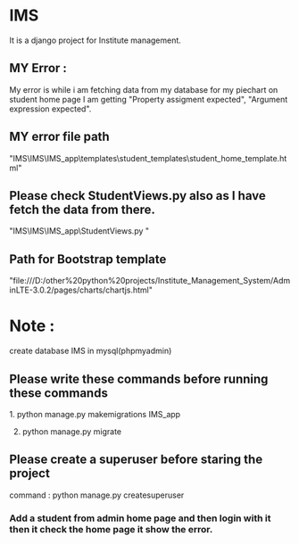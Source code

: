 # IMS
It is a django project for Institute management.


<h2>MY Error : </h2>
My error is while i am fetching data from my database for my piechart on student home page I am getting "Property assigment expected", "Argument expression expected".


<h2>MY error file path </h2>

"IMS\IMS\IMS_app\templates\student_templates\student_home_template.html"




<h2>Please check StudentViews.py also as I have fetch the data from there. </h2>

"IMS\IMS\IMS_app\StudentViews.py "




<h2>Path for Bootstrap template</h2>

"file:///D:/other%20python%20projects/Institute_Management_System/AdminLTE-3.0.2/pages/charts/chartjs.html"



<h1>Note :</h1>

create database IMS in mysql(phpmyadmin)
<h2>Please write these commands before running these commands</h2>
1. python manage.py makemigrations IMS_app

2. python manage.py migrate


<h2>Please create a superuser before staring the project </h2>

command : python manage.py createsuperuser

<h3>Add a student from admin home page and then login with it then it check the home page it show the error.</h3>
